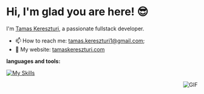 # Hi, I'm glad you are here! 😎

I'm [Tamas Kereszturi](https://https://www.linkedin.com/in/tamaskereszturi/), a passionate fullstack developer.
  
- 📫 How to reach me: [tamas.kereszturi1@gmail.com](mailto:tamas.kereszturi1@gmail.com);
- 🔗 My website: [tamaskereszturi.com](https://www.tamaskereszturi.com)

**languages and tools:**  

[![My Skills](https://skillicons.dev/icons?i=py,django,flask,mysql,elasticsearch,git,github,gitlab,docker,aws,js,html,css,react,bootstrap,vscode,&perline=16)](https://skillicons.dev)

<div style="text-align: center;">
  <img align="right" alt="GIF" src="https://github.com/abhisheknaiidu/abhisheknaiidu/blob/master/code.gif?raw=true" width="auto" style="display: flex; justify-content: center; "/> 
</div>
